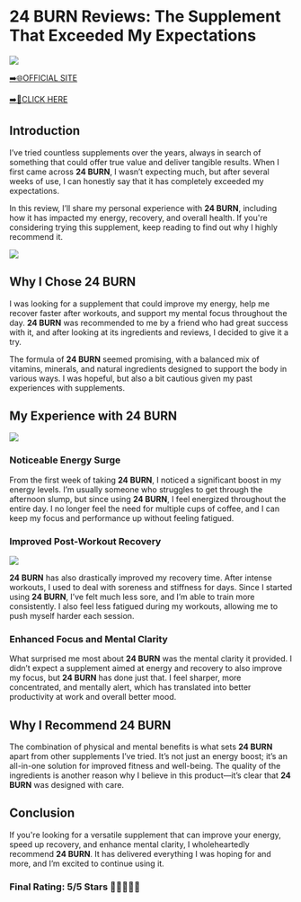 # **24 BURN Reviews**: The Supplement That Exceeded My Expectations

[![](https://static.vecteezy.com/system/resources/thumbnails/019/896/014/small/buy-now-gradient-button-with-cart-symbol-buy-now-illustration-png.png)](https://edetoop.top/lander/sugarpreland-1/24burn.html) 

[➡️🌐OFFICIAL SITE](https://edetoop.top/lander/sugarpreland-1/24burn.html) 

[➡️🔗CLICK HERE](https://edetoop.top/lander/sugarpreland-1/24burn.html) 


## Introduction

I’ve tried countless supplements over the years, always in search of something that could offer true value and deliver tangible results. When I first came across **24 BURN**, I wasn’t expecting much, but after several weeks of use, I can honestly say that it has completely exceeded my expectations.

In this review, I’ll share my personal experience with **24 BURN**, including how it has impacted my energy, recovery, and overall health. If you're considering trying this supplement, keep reading to find out why I highly recommend it.

[![](https://wallpapers.com/images/hd/red-order-now-button-udg4jcj4arvn8b0n-2.png)](https://edetoop.top/lander/sugarpreland-1/24burn.html)  

## Why I Chose **24 BURN**

I was looking for a supplement that could improve my energy, help me recover faster after workouts, and support my mental focus throughout the day. **24 BURN** was recommended to me by a friend who had great success with it, and after looking at its ingredients and reviews, I decided to give it a try.

The formula of **24 BURN** seemed promising, with a balanced mix of vitamins, minerals, and natural ingredients designed to support the body in various ways. I was hopeful, but also a bit cautious given my past experiences with supplements.

## My Experience with **24 BURN**

[![](https://static.vecteezy.com/system/resources/thumbnails/019/896/014/small/buy-now-gradient-button-with-cart-symbol-buy-now-illustration-png.png)](https://edetoop.top/lander/sugarpreland-1/24burn.html)

### Noticeable Energy Surge

From the first week of taking **24 BURN**, I noticed a significant boost in my energy levels. I’m usually someone who struggles to get through the afternoon slump, but since using **24 BURN**, I feel energized throughout the entire day. I no longer feel the need for multiple cups of coffee, and I can keep my focus and performance up without feeling fatigued.

### Improved Post-Workout Recovery

[![](https://wallpapers.com/images/hd/red-order-now-button-udg4jcj4arvn8b0n-2.png)](https://edetoop.top/lander/sugarpreland-1/24burn.html)  

**24 BURN** has also drastically improved my recovery time. After intense workouts, I used to deal with soreness and stiffness for days. Since I started using **24 BURN**, I’ve felt much less sore, and I’m able to train more consistently. I also feel less fatigued during my workouts, allowing me to push myself harder each session.

### Enhanced Focus and Mental Clarity

What surprised me most about **24 BURN** was the mental clarity it provided. I didn’t expect a supplement aimed at energy and recovery to also improve my focus, but **24 BURN** has done just that. I feel sharper, more concentrated, and mentally alert, which has translated into better productivity at work and overall better mood.

## Why I Recommend **24 BURN**

The combination of physical and mental benefits is what sets **24 BURN** apart from other supplements I’ve tried. It’s not just an energy boost; it’s an all-in-one solution for improved fitness and well-being. The quality of the ingredients is another reason why I believe in this product—it’s clear that **24 BURN** was designed with care.

## Conclusion

If you're looking for a versatile supplement that can improve your energy, speed up recovery, and enhance mental clarity, I wholeheartedly recommend **24 BURN**. It has delivered everything I was hoping for and more, and I’m excited to continue using it.

### Final Rating: 5/5 Stars 🌟🌟🌟🌟🌟
